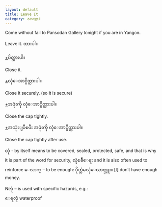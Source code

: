 ```yaml
---
layout: default
title: Leave It
category: zawgyi
---
```


<p>Come without fail to Pansodan Gallery tonight if you are in Yangon.</p>

<p>Leave it.<span class='zawgyi'> ထားပါ။</span></p>

<p class='hide-trigger'><a href="#">+</a><span class='zawgyi'>ပိတ္ထားပါ။</span></p>
<p class='hide-this'>Close it.</p>

<p class='hide-trigger'><a href="#">+</a><span class='zawgyi'>လုံေအာင္ပိတ္ထားပါ။</span></p>
<p class='hide-this'>Close it securely. (so it is secure)</p>

<p class='hide-trigger'><a href="#">+</a><span class='zawgyi'>အဖုံးကို လုံေအာင္ပိတ္ထားပါ။</span></p>
<p class='hide-this'>Close the cap tightly.</p>

<p class='hide-trigger'><a href="#">+</a><span class='zawgyi'>အသုံးျပဳၿပီး အဖုံးကို လုံေအာင္ပိတ္ထားပါ။</span></p>
<p class='hide-this'>Close the cap tightly after use.</p>

<p><span class='zawgyi'>လုံ</span> - by itself means to be covered, sealed, protected, safe, and that is why it is part of the word for security, <span class='zawgyi'>လုံၿခဳံေရး </span> and it is also often used to reinforce <span class='zawgyi'>ေလာက္</span> – to be enough: <span class='zawgyi'>ပိုက္ဆံမလုံေလာက္ဘူး။</span> [I] don’t have enough money.</p>
<p>N<span class='zawgyi'>လုံ</span> – is used with specific hazards, e.g.:<br>
<span class='zawgyi'>ေရလုံ </span>waterproof</p>
